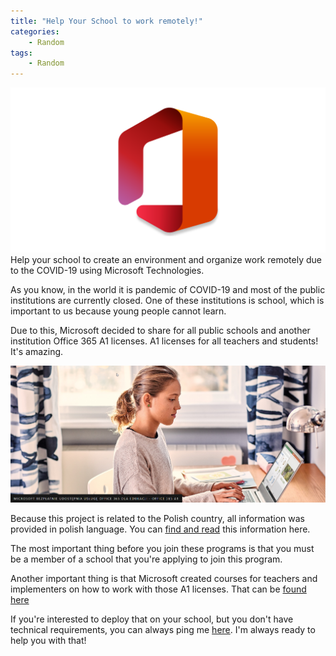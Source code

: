 ```yaml
---
title: "Help Your School to work remotely!"
categories:
    - Random
tags:
    - Random
---
```

![Help Your School to work remotely!](/assets/images/top_images/Microsoft365TOP.png)Help your school to create an environment and organize work remotely due to the COVID-19 using Microsoft Technologies.

As you know, in the world it is pandemic of COVID-19 and most of the public institutions are currently closed. One of these institutions is school, which is important to us because young people cannot learn. 

Due to this, Microsoft decided to share for all public schools and another institution Office 365 A1 licenses. A1 licenses for all teachers and students! It's amazing.

![Help Your School to work remotely!](/assets/images/posts/MicrosoftSchool/01.png)

Because this project is related to the Polish country, all information was provided in polish language. You can [find and read](https://news.microsoft.com/pl-pl/features/aka-ms-zdalnaszkola/) this information here.

The most important thing before you join these programs is that you must be a member of a school that you're applying to join this program.

Another important thing is that Microsoft created courses for teachers and implementers on how to work with those A1 licenses. That can be [found here](https://education.microsoft.com/pl-pl)

If you're interested to deploy that on your school, but you don't have technical requirements, you can always ping me [here](mailto:jakub@piesik.me). I'm always ready to help you with that!
